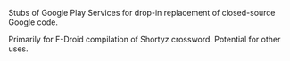 
Stubs of Google Play Services for drop-in replacement of closed-source
Google code.

Primarily for F-Droid compilation of Shortyz crossword.  Potential for
other uses.
